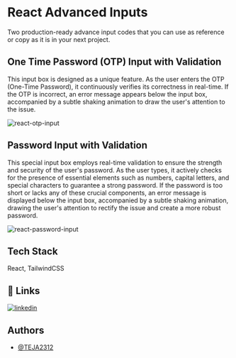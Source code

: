 
# React Advanced Inputs

Two production-ready advance input codes that you can use as reference or copy as it is in your next project.



## One Time Password (OTP) Input with Validation

This input box is designed as a unique feature. As the user enters the OTP (One-Time Password), it continuously verifies its correctness in real-time. If the OTP is incorrect, an error message appears below the input box, accompanied by a subtle shaking animation to draw the user's attention to the issue.

![react-otp-input](https://github.com/TEJA2312/react-advance-inputs/assets/62765495/34b97ab9-de3b-468c-99e6-af9024c240bd)


## Password Input with Validation

This special input box employs real-time validation to ensure the strength and security of the user's password. As the user types, it actively checks for the presence of essential elements such as numbers, capital letters, and special characters to guarantee a strong password. If the password is too short or lacks any of these crucial components, an error message is displayed below the input box, accompanied by a subtle shaking animation, drawing the user's attention to rectify the issue and create a more robust password.

![react-password-input](https://github.com/TEJA2312/react-advance-inputs/assets/62765495/a41c6bdb-3390-462e-92a7-ed0b1fe3315d)


## Tech Stack

React, TailwindCSS

## 🔗 Links
[![linkedin](https://img.shields.io/badge/linkedin-0A66C2?style=for-the-badge&logo=linkedin&logoColor=white)](https://www.linkedin.com/in/tejas2312/)

## Authors

- [@TEJA2312](https://github.com/TEJA2312)


